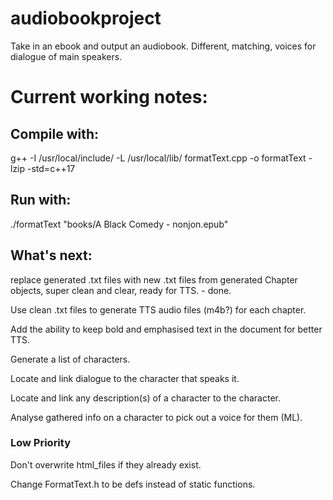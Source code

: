 # audiobookproject
Take in an ebook and output an audiobook. Different, matching, voices for dialogue of main speakers.

# Current working notes:

## Compile with:
g++ -I /usr/local/include/ -L /usr/local/lib/ formatText.cpp -o formatText -lzip -std=c++17

## Run with:
./formatText "books/A Black Comedy - nonjon.epub"

## What's next:
replace generated .txt files with new .txt files from generated Chapter objects, super clean and clear, ready for TTS. - done.

Use clean .txt files to generate TTS audio files (m4b?) for each chapter.

Add the ability to keep bold and emphasised text in the document for better TTS.

Generate a list of characters.

Locate and link dialogue to the character that speaks it.

Locate and link any description(s) of a character to the character.

Analyse gathered info on a character to pick out a voice for them (ML).

### Low Priority

Don't overwrite html_files if they already exist.

Change FormatText.h to be defs instead of static functions.
